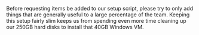 Before requesting items be added to our setup script, please try to only add things that are generally useful to a large percentage of the team. Keeping this setup fairly slim keeps us from spending even more time cleaning up our 250GB hard disks to install that 40GB Windows VM.
